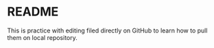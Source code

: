 # README #
This is practice with editing filed directly on GitHub to learn how to pull them on local repository.
